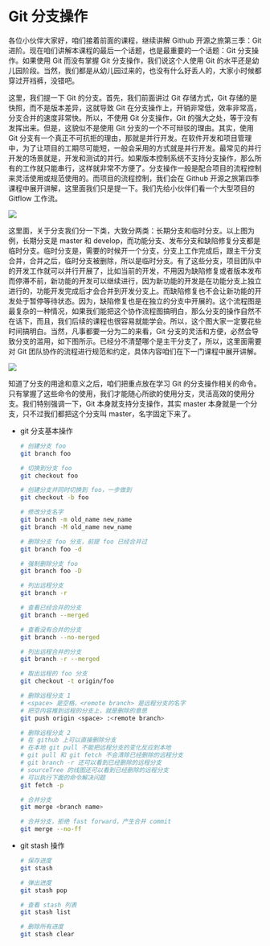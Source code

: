 # Git 分支操作

各位小伙伴大家好，咱们接着前面的课程，继续讲解 Github 开源之旅第三季：Git 进阶。现在咱们讲解本课程的最后一个话题，也是最重要的一个话题：Git 分支操作。如果使用 Git 而没有掌握 Git 分支操作，我们说这个人使用 Git 的水平还是幼儿园阶段。当然，我们都是从幼儿园过来的，也没有什么好丢人的，大家小时候都穿过开裆裤，没错吧。

这里，我们提一下 Git 的分支。首先，我们前面讲过 Git 存储方式，Git 存储的是快照，而不是版本差异，这就导致 Git 在分支操作上，开销非常低，效率非常高，分支合并的速度非常快。所以，不使用 Git 分支操作，Git 的强大之处，等于没有发挥出来。但是，这貌似不是使用 Git 分支的一个不可辩驳的理由。其实，使用 Git 分支有一个真正不可抗拒的理由，那就是并行开发。在软件开发和项目管理中，为了让项目的工期尽可能短，一般会采用的方式就是并行开发。最常见的并行开发的场景就是，开发和测试的并行。如果版本控制系统不支持分支操作，那么所有的工作就只能串行，这样就非常不方便了。分支操作一般是配合项目的流程控制来灵活使用或规范使用的。而项目的流程控制，我们会在 Github 开源之旅第四季课程中展开讲解，这里面我们只是提一下。我们先给小伙伴们看一个大型项目的 Gitflow 工作流。

![](https://docs.gitlab.com/ee/workflow/gitdashflow.png)  

这里面，关于分支我们分一下类，大致分两类：长期分支和临时分支。以上图为例，长期分支是 master 和 develop，而功能分支、发布分支和缺陷修复分支都是临时分支。临时分支是，需要的时候开一个分支，分支上工作完成后，跟主干分支合并，合并之后，临时分支被删除，所以是临时分支。有了这些分支，项目团队中的开发工作就可以并行开展了，比如当前的开发，不用因为缺陷修复或者版本发布而停滞不前，新功能的开发可以继续进行，因为新功能的开发是在功能分支上独立进行的，功能开发完成后才会合并到开发分支上。而缺陷修复也不会让新功能的开发处于暂停等待状态。因为，缺陷修复也是在独立的分支中开展的。这个流程图是最复杂的一种情况，如果我们能把这个协作流程图搞明白，那么分支的操作自然不在话下，而且，我们后续的课程也很容易就能学会。所以，这个图大家一定要花些时间搞明白。当然，凡事都要一分为二的来看，Git 分支的灵活和方便，必然会导致分支的滥用，如下图所示。已经分不清楚哪个是主干分支了，所以，这里面需要对 Git 团队协作的流程进行规范和约定，具体内容咱们在下一门课程中展开讲解。

![](http://image.beekka.com/blog/201207/bg2012070502.png)  

知道了分支的用途和意义之后，咱们把重点放在学习 Git 的分支操作相关的命令。只有掌握了这些命令的使用，我们才能随心所欲的使用分支，灵活高效的使用分支。我们特别强调一下，Git 本身就支持分支操作，其实 master 本身就是一个分支，只不过我们都把这个分支叫 master，名字固定下来了。


- git 分支基本操作

    ```bash
    # 创建分支 foo
    git branch foo

    # 切换到分支 foo
    git checkout foo

    # 创建分支并同时切换到 foo，一步做到
    git checkout -b foo

    # 修改分支名字
    git branch -m old_name new_name
    git branch -M old_name new_name

    # 删除分支 foo 分支，前提 foo 已经合并过
    git branch foo -d

    # 强制删除分支 foo
    git branch foo -D

    # 列出远程分支
    git branch -r

    # 查看已经合并的分支
    git branch --merged

    # 查看没有合并的分支
    git branch --no-merged

    # 列出远程合并的分支
    git branch -r --merged

    # 取出远程的 foo 分支
    git checkout -t origin/foo

    # 删除远程分支 1
    # <space> 是空格，<remote branch> 是远程分支的名字
    # 把空内容推到远程的分支上，就是删除的意思
    git push origin <space> :<remote branch>

    # 删除远程分支 2
    # 在 github 上可以直接删除分支
    # 在本地 git pull 不能把远程分支的变化反应到本地
    # git pull 和 git fetch 不会清除已经删除的远程分支
    # git branch -r 还可以看到已经删除的远程分支
    # sourceTree 的线图还可以看到已经删除的远程分支
    # 可以执行下面的命令解决问题
    git fetch -p

    # 合并分支
    git merge <branch name>

    # 合并分支，拒绝 fast forward，产生合并 commit
    git merge --no-ff
    ```

- git stash 操作  

    ```bash
    # 保存进度
    git stash

    # 弹出进度
    git stash pop

    # 查看 stash 列表
    git stash list

    # 删除所有进度
    git stash clear
    ```
